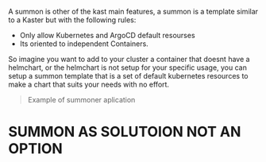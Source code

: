 A summon is other of the kast main features, a summon is a template similar to a Kaster but with the following rules:

- Only allow Kubernetes and ArgoCD default resourses
- Its oriented to independent Containers.

So imagine you want to add to your cluster a container that doesnt have a helmchart, or the helmchart is not setup for your specific usage, you can setup a summon template that is a set of default kubernetes resources to make a chart that suits your needs with no effort.

> Example of summoner aplication


# SUMMON AS SOLUTOION NOT AN OPTION
